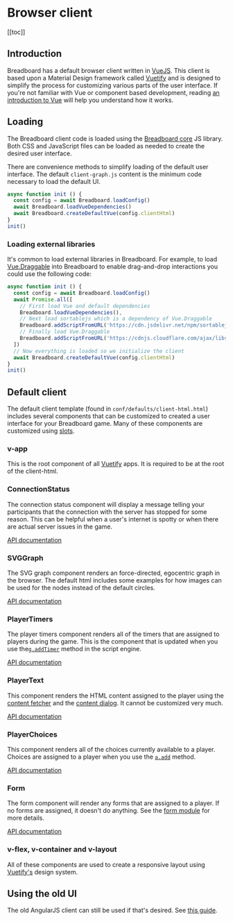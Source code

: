 # Browser client
[[toc]]

## Introduction
Breadboard has a default browser client written in [VueJS]. This client is based upon a Material Design framework called [Vuetify] and is designed to simplify the process for customizing various parts of the user interface. If you're not familiar with Vue or component based development, reading [an introduction to Vue](https://vuejs.org/v2/guide/) will help you understand how it works.

## Loading
The Breadboard client code is loaded using the [Breadboard core](../api/frontend/core.md) JS library. Both CSS and JavaScript files can be loaded as needed to create the desired user interface. 

There are convenience methods to simplify loading of the default user interface. The default `client-graph.js` content is the minimum code necessary to load the default UI.

```javascript
async function init () {
  const config = await Breadboard.loadConfig()
  await Breadboard.loadVueDependencies()
  await Breadboard.createDefaultVue(config.clientHtml)
}
init()
```

### Loading external libraries
It's common to load external libraries in Breadboard. For example, to load [Vue.Draggable](https://sortablejs.github.io/Vue.Draggable/) into Breadboard to enable drag-and-drop interactions you could use the following code:

```javascript
async function init () {
  const config = await Breadboard.loadConfig()
  await Promise.all([
    // First load Vue and default dependencies
    Breadboard.loadVueDependencies(),
    // Next load sortablejs which is a dependency of Vue.Draggable
    Breadboard.addScriptFromURL('https://cdn.jsdelivr.net/npm/sortablejs@1.8.4/Sortable.min.js'),
    // Finally load Vue.Draggable
    Breadboard.addScriptFromURL('https://cdnjs.cloudflare.com/ajax/libs/Vue.Draggable/2.20.0/vuedraggable.umd.min.js'),
  ])
  // Now everything is loaded so we initialize the client 
  await Breadboard.createDefaultVue(config.clientHtml)
}
init()
```

## Default client 
The default client template (found in `conf/defaults/client-html.html`) includes several components that can be customized to created a user interface for your Breadboard game. Many of these components are customized using [slots](https://vuejs.org/v2/guide/components-slots.html).

### v-app
This is the root component of all [Vuetify] apps. It is required to be at the root of the client-html.

### ConnectionStatus
The connection status component will display a message telling your participants that the connection with the server has stopped for some reason. This can be helpful when a user's internet is spotty or when there are actual server issues in the game.

[API documentation](../api/frontend/client-components.md#connectionstatus)

### SVGGraph
The SVG graph component renders an force-directed, egocentric graph in the browser. The default html includes some examples for how images can be used for the nodes instead of the default circles.

[API documentation](../api/frontend/client-components.md#svggraph)

### PlayerTimers
The player timers component renders all of the timers that are assigned to players during the game. This is the component that is updated when you use the[`g.addTimer`](../api/scripting/README.md#g-addtimer-map-params) method in the script engine.

[API documentation](../api/frontend/client-components.md#playertimers)

### PlayerText
This component renders the HTML content assigned to the player using the [content fetcher](../api/scripting/README.md#content-fetcher) and the [content dialog](../dialogs/the-content-dialog.md). It cannot be customized very much.

[API documentation](../api/frontend/client-components.md#playertext)

### PlayerChoices
This component renders all of the choices currently available to a player. Choices are assigned to a player when you use the [`a.add`](../api/scripting/README.md#actions) method.

[API documentation](../api/frontend/client-components.md#playerchoices)

### Form
The form component will render any forms that are assigned to a player. If no forms are assigned, it doesn't do anything. See the [form module](../modules/form.md) for more details.

[API documentation](../api/modules/form/README.md)

### v-flex, v-container and v-layout
All of these components are used to create a responsive layout using [Vuetify's][Vuetify] design system.

## Using the old UI
The old AngularJS client can still be used if that's desired. See [this guide](./angular-client.md).

[Vuetify]: https://vuetifyjs.com/
[VueJS]: https://vuejs.org/